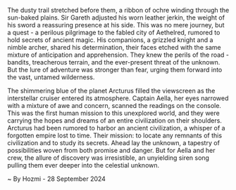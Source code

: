 
The dusty trail stretched before them, a ribbon of ochre winding through the sun-baked plains.  Sir Gareth adjusted his worn leather jerkin, the weight of his sword a reassuring presence at his side.  This was no mere journey, but a quest - a perilous pilgrimage to the fabled city of Aethelred, rumored to hold secrets of ancient magic.  His companions, a grizzled knight and a nimble archer, shared his determination, their faces etched with the same mixture of anticipation and apprehension.  They knew the perils of the road - bandits, treacherous terrain, and the ever-present threat of the unknown.  But the lure of adventure was stronger than fear, urging them forward into the vast, untamed wilderness.

The shimmering blue of the planet Arcturus filled the viewscreen as the interstellar cruiser entered its atmosphere.  Captain Aella, her eyes narrowed with a mixture of awe and concern, scanned the readings on the console.  This was the first human mission to this unexplored world, and they were carrying the hopes and dreams of an entire civilization on their shoulders.  Arcturus had been rumored to harbor an ancient civilization, a whisper of a forgotten empire lost to time.  Their mission: to locate any remnants of this civilization and to study its secrets.  Ahead lay the unknown, a tapestry of possibilities woven from both promise and danger.  But for Aella and her crew, the allure of discovery was irresistible, an unyielding siren song pulling them ever deeper into the celestial unknown. 

~ By Hozmi - 28 September 2024
